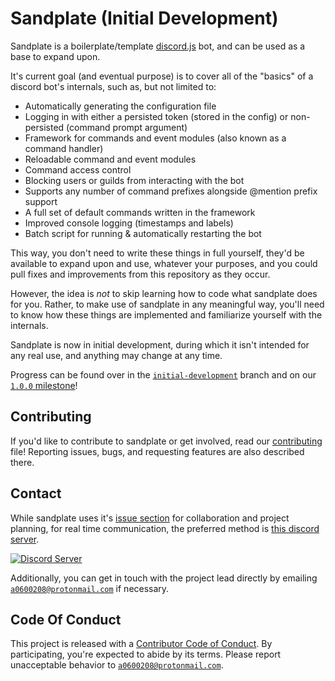 # Sandplate (Initial Development)

Sandplate is a boilerplate/template [discord.js](https://discord.js.org) bot, and can be used as a base to expand upon.

It's current goal (and eventual purpose) is to cover all of the "basics" of a discord bot's internals, such as, but not limited to:

- Automatically generating the configuration file
- Logging in with either a persisted token (stored in the config) or non-persisted (command prompt argument)
- Framework for commands and event modules (also known as a command handler)
- Reloadable command and event modules
- Command access control
- Blocking users or guilds from interacting with the bot
- Supports any number of command prefixes alongside @mention prefix support
- A full set of default commands written in the framework
- Improved console logging (timestamps and labels)
- Batch script for running & automatically restarting the bot

This way, you don't need to write these things in full yourself, they'd be available to expand upon and use, whatever your purposes, and you could pull fixes and improvements from this repository as they occur.

However, the idea is *not* to skip learning how to code what sandplate does for you. Rather, to make use of sandplate in any meaningful way, you'll need to know how these things are implemented and familiarize yourself with the internals.

Sandplate is now in initial development, during which it isn't intended for any real use, and anything may change at any time.

Progress can be found over in the [`initial-development`](https://github.com/06000208/sandplate/tree/initial-development) branch and on our [`1.0.0` milestone](https://github.com/06000208/sandplate/milestone/1)!

## Contributing

If you'd like to contribute to sandplate or get involved, read our [contributing](CONTRIBUTING.md) file! Reporting issues, bugs, and requesting features are also described there.

## Contact

While sandplate uses it's [issue section](https://github.com/06000208/sandplate/issues) for collaboration and project planning, for real time communication, the preferred method is [this discord server](https://discord.gg/xErQY6M).

<a href="https://discord.gg/xErQY6M"><img src="https://discordapp.com/api/guilds/273550655673860106/embed.png" alt="Discord Server" /></a>

Additionally, you can get in touch with the project lead directly by emailing [`a0600208@protonmail.com`](mailto:a0600208@protonmail.com) if necessary.

## Code Of Conduct

This project is released with a [Contributor Code of Conduct](CODE_OF_CONDUCT.md). By participating, you're expected to abide by its terms. Please report unacceptable behavior to [`a0600208@protonmail.com`](mailto:a0600208@protonmail.com).
